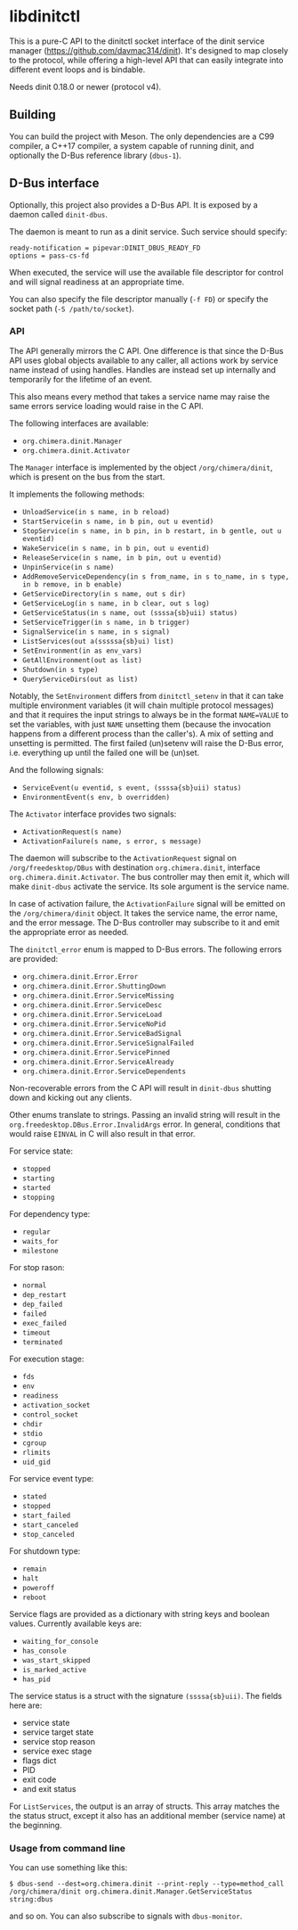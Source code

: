 # libdinitctl

This is a pure-C API to the dinitctl socket interface of the dinit service
manager (https://github.com/davmac314/dinit). It's designed to map closely
to the protocol, while offering a high-level API that can easily integrate
into different event loops and is bindable.

Needs dinit 0.18.0 or newer (protocol v4).

## Building

You can build the project with Meson. The only dependencies are a C99 compiler,
a C++17 compiler, a system capable of running dinit, and optionally the D-Bus
reference library (`dbus-1`).

## D-Bus interface

Optionally, this project also provides a D-Bus API. It is exposed by a daemon
called `dinit-dbus`.

The daemon is meant to run as a dinit service. Such service should specify:

```
ready-notification = pipevar:DINIT_DBUS_READY_FD
options = pass-cs-fd
```

When executed, the service will use the available file descriptor for control
and will signal readiness at an appropriate time.

You can also specify the file descriptor manually (`-f FD`) or specify the
socket path (`-S /path/to/socket`).

### API

The API generally mirrors the C API. One difference is that since the
D-Bus API uses global objects available to any caller, all actions
work by service name instead of using handles. Handles are instead
set up internally and temporarily for the lifetime of an event.

This also means every method that takes a service name may raise the
same errors service loading would raise in the C API.

The following interfaces are available:

* `org.chimera.dinit.Manager`
* `org.chimera.dinit.Activator`

The `Manager` interface is implemented by the object `/org/chimera/dinit`,
which is present on the bus from the start.

It implements the following methods:

* `UnloadService(in s name, in b reload)`
* `StartService(in s name, in b pin, out u eventid)`
* `StopService(in s name, in b pin, in b restart, in b gentle, out u eventid)`
* `WakeService(in s name, in b pin, out u eventid)`
* `ReleaseService(in s name, in b pin, out u eventid)`
* `UnpinService(in s name)`
* `AddRemoveServiceDependency(in s from_name, in s to_name, in s type, in b remove, in b enable)`
* `GetServiceDirectory(in s name, out s dir)`
* `GetServiceLog(in s name, in b clear, out s log)`
* `GetServiceStatus(in s name, out (ssssa{sb}uii) status)`
* `SetServiceTrigger(in s name, in b trigger)`
* `SignalService(in s name, in s signal)`
* `ListServices(out a(sssssa{sb}ui) list)`
* `SetEnvironment(in as env_vars)`
* `GetAllEnvironment(out as list)`
* `Shutdown(in s type)`
* `QueryServiceDirs(out as list)`

Notably, the `SetEnvironment` differs from `dinitctl_setenv` in that it can
take multiple environment variables (it will chain multiple protocol messages)
and that it requires the input strings to always be in the format `NAME=VALUE`
to set the variables, with just `NAME` unsetting them (because the invocation
happens from a different process than the caller's). A mix of setting and
unsetting is permitted.
The first failed (un)setenv will raise the D-Bus error, i.e. everything up
until the failed one will be (un)set.

And the following signals:

* `ServiceEvent(u eventid, s event, (ssssa{sb}uii) status)`
* `EnvironmentEvent(s env, b overridden)`

The `Activator` interface provides two signals:

* `ActivationRequest(s name)`
* `ActivationFailure(s name, s error, s message)`

The daemon will subscribe to the `ActivationRequest` signal on
`/org/freedesktop/DBus` with destination `org.chimera.dinit`, interface
`org.chimera.dinit.Activator`. The bus controller may then emit it, which will
make `dinit-dbus` activate the service. Its sole argument is the service name.

In case of activation failure, the `ActivationFailure` signal will be emitted
on the `/org/chimera/dinit` object. It takes the service name, the error name,
and the error message. The D-Bus controller may subscribe to it and emit the
appropriate error as needed.

The `dinitctl_error` enum is mapped to D-Bus errors. The following errors
are provided:

* `org.chimera.dinit.Error.Error`
* `org.chimera.dinit.Error.ShuttingDown`
* `org.chimera.dinit.Error.ServiceMissing`
* `org.chimera.dinit.Error.ServiceDesc`
* `org.chimera.dinit.Error.ServiceLoad`
* `org.chimera.dinit.Error.ServiceNoPid`
* `org.chimera.dinit.Error.ServiceBadSignal`
* `org.chimera.dinit.Error.ServiceSignalFailed`
* `org.chimera.dinit.Error.ServicePinned`
* `org.chimera.dinit.Error.ServiceAlready`
* `org.chimera.dinit.Error.ServiceDependents`

Non-recoverable errors from the C API will result in `dinit-dbus` shutting
down and kicking out any clients.

Other enums translate to strings. Passing an invalid string will result in
the `org.freedesktop.DBus.Error.InvalidArgs` error. In general, conditions
that would raise `EINVAL` in C will also result in that error.

For service state:

* `stopped`
* `starting`
* `started`
* `stopping`

For dependency type:

* `regular`
* `waits_for`
* `milestone`

For stop rason:

* `normal`
* `dep_restart`
* `dep_failed`
* `failed`
* `exec_failed`
* `timeout`
* `terminated`

For execution stage:

* `fds`
* `env`
* `readiness`
* `activation_socket`
* `control_socket`
* `chdir`
* `stdio`
* `cgroup`
* `rlimits`
* `uid_gid`

For service event type:

* `stated`
* `stopped`
* `start_failed`
* `start_canceled`
* `stop_canceled`

For shutdown type:

* `remain`
* `halt`
* `poweroff`
* `reboot`

Service flags are provided as a dictionary with string keys and boolean values.
Currently available keys are:

* `waiting_for_console`
* `has_console`
* `was_start_skipped`
* `is_marked_active`
* `has_pid`

The service status is a struct with the signature `(ssssa{sb}uii)`. The
fields here are:

* service state
* service target state
* service stop reason
* service exec stage
* flags dict
* PID
* exit code
* and exit status

For `ListServices`, the output is an array of structs. This array matches
the the status struct, except it also has an additional member (service name)
at the beginning.

### Usage from command line

You can use something like this:

```
$ dbus-send --dest=org.chimera.dinit --print-reply --type=method_call /org/chimera/dinit org.chimera.dinit.Manager.GetServiceStatus string:dbus
```

and so on. You can also subscribe to signals with `dbus-monitor`.
